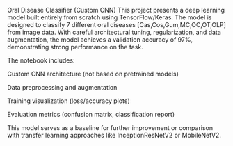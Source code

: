 Oral Disease Classifier (Custom CNN)
This project presents a deep learning model built entirely from scratch using TensorFlow/Keras. The model is designed to classify 7 different oral diseases [Cas,Cos,Gum,MC,OC,OT,OLP]  from image data. With careful architectural tuning, regularization, and data augmentation, the model achieves a validation accuracy of 97%, demonstrating strong performance on the task.

The notebook includes:

Custom CNN architecture (not based on pretrained models)

Data preprocessing and augmentation

Training visualization (loss/accuracy plots)

Evaluation metrics (confusion matrix, classification report)

This model serves as a baseline for further improvement or comparison with transfer learning approaches like InceptionResNetV2 or MobileNetV2.
